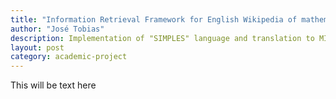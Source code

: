 ```yaml
---
title: "Information Retrieval Framework for English Wikipedia of mathematical information"
author: "José Tobias"
description: Implementation of "SIMPLES" language and translation to MIPS instructions
layout: post
category: academic-project
---
```


This will be text here